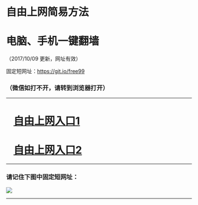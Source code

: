 ﻿# 自由上网简易方法

# 电脑、手机一键翻墙

（2017/10/09 更新，网址有效）

固定短网址：https://git.io/free99

### （微信如打不开，请转到浏览器打开）


***





# &nbsp;&nbsp; <a href="http://ft77059331.fwq-tz-1001.info/fwqtz01.html?t=10090015004 " target="_blank">自由上网入口1</a>
# &nbsp;&nbsp; <a href="http://ft2461920632.fwq-tz-1002.info/fwqtz02.html?t=100900121399 " target="_blank">自由上网入口2</a>
***

### 请记住下图中固定短网址：

<img src="https://s3-us-west-2.amazonaws.com/fwq-1001/yjfq-20170905okok.png" /> 


***

